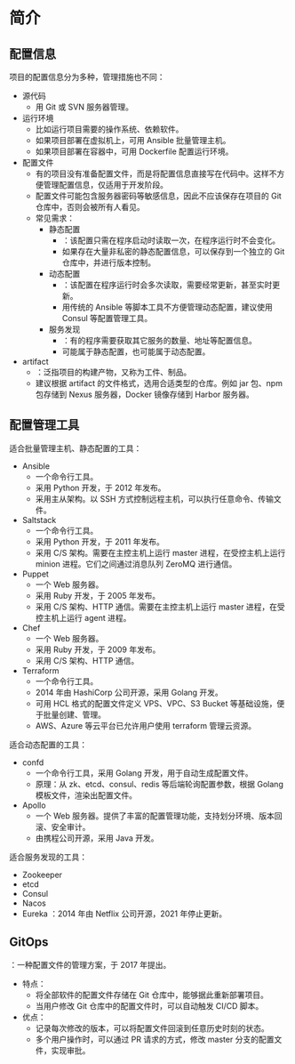 # 简介

## 配置信息

项目的配置信息分为多种，管理措施也不同：
- 源代码
  - 用 Git 或 SVN 服务器管理。
- 运行环境
  - 比如运行项目需要的操作系统、依赖软件。
  - 如果项目部署在虚拟机上，可用 Ansible 批量管理主机。
  - 如果项目部署在容器中，可用 Dockerfile 配置运行环境。
- 配置文件
  - 有的项目没有准备配置文件，而是将配置信息直接写在代码中。这样不方便管理配置信息，仅适用于开发阶段。
  - 配置文件可能包含服务器密码等敏感信息，因此不应该保存在项目的 Git 仓库中，否则会被所有人看见。
  - 常见需求：
    - 静态配置
      - ：该配置只需在程序启动时读取一次，在程序运行时不会变化。
      - 如果存在大量非私密的静态配置信息，可以保存到一个独立的 Git 仓库中，并进行版本控制。
    - 动态配置
      - ：该配置在程序运行时会多次读取，需要经常更新，甚至实时更新。
      - 用传统的 Ansible 等脚本工具不方便管理动态配置，建议使用 Consul 等配置管理工具。
    - 服务发现
      - ：有的程序需要获取其它服务的数量、地址等配置信息。
      - 可能属于静态配置，也可能属于动态配置。
- artifact
  - ：泛指项目的构建产物，又称为工件、制品。
  - 建议根据 artifact 的文件格式，选用合适类型的仓库。例如 jar 包、npm 包存储到 Nexus 服务器，Docker 镜像存储到 Harbor 服务器。

## 配置管理工具

适合批量管理主机、静态配置的工具：
- Ansible
  - 一个命令行工具。
  - 采用 Python 开发，于 2012 年发布。
  - 采用主从架构。以 SSH 方式控制远程主机，可以执行任意命令、传输文件。
- Saltstack
  - 一个命令行工具。
  - 采用 Python 开发，于 2011 年发布。
  - 采用 C/S 架构。需要在主控主机上运行 master 进程，在受控主机上运行 minion 进程。它们之间通过消息队列 ZeroMQ 进行通信。
- Puppet
  - 一个 Web 服务器。
  - 采用 Ruby 开发，于 2005 年发布。
  - 采用 C/S 架构、HTTP 通信。需要在主控主机上运行 master 进程，在受控主机上运行 agent 进程。
- Chef
  - 一个 Web 服务器。
  - 采用 Ruby 开发，于 2009 年发布。
  - 采用 C/S 架构、HTTP 通信。
- Terraform
  - 一个命令行工具。
  - 2014 年由 HashiCorp 公司开源，采用 Golang 开发。
  - 可用 HCL 格式的配置文件定义 VPS、VPC、S3 Bucket 等基础设施，便于批量创建、管理。
  - AWS、Azure 等云平台已允许用户使用 terraform 管理云资源。

适合动态配置的工具：
- confd
  - 一个命令行工具，采用 Golang 开发，用于自动生成配置文件。
  - 原理：从 zk、etcd、consul、redis 等后端轮询配置参数，根据 Golang 模板文件，渲染出配置文件。
- Apollo
  - 一个 Web 服务器。提供了丰富的配置管理功能，支持划分环境、版本回滚、安全审计。
  - 由携程公司开源，采用 Java 开发。

适合服务发现的工具：
- Zookeeper
- etcd
- Consul
- Nacos
- Eureka ：2014 年由 Netflix 公司开源，2021 年停止更新。

## GitOps

：一种配置文件的管理方案，于 2017 年提出。
- 特点：
  - 将全部软件的配置文件存储在 Git 仓库中，能够据此重新部署项目。
  - 当用户修改 Git 仓库中的配置文件时，可以自动触发 CI/CD 脚本。
- 优点：
  - 记录每次修改的版本，可以将配置文件回滚到任意历史时刻的状态。
  - 多个用户操作时，可以通过 PR 请求的方式，修改 master 分支的配置文件，实现审批。
